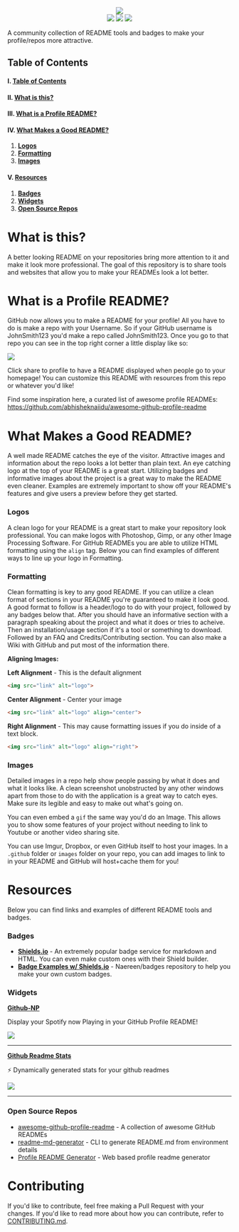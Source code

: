 <p align="center">
  <img src="https://mbcdn.sfo2.cdn.digitaloceanspaces.com/logo.png">
  <br>
  <img src="https://visitor-badge.laobi.icu/badge?page_id=M4cs.Pretty-Readme">
  <img src="https://img.shields.io/badge/Hacktoberfest-2020-blueviolet">
  <img src="https://img.shields.io/github/stars/M4cs/Pretty-Readme">
</p>

A community collection of README tools and badges to make your profile/repos more attractive.

## Table of Contents

#### I. [Table of Contents](https://github.com/M4cs/Pretty-Readme/)
#### II. [What is this?](https://github.com/M4cs/Pretty-Readme#what-is-this)
#### III. [**What is a Profile README?**](https://github.com/M4cs/Pretty-Readme#what-is-a-profile-readme)
#### IV. [**What Makes a Good README?**](https://github.com/M4cs/Pretty-Readme#what-makes-a-good-readme)
  1. [**Logos**](https://github.com/M4cs/Pretty-Readme#logos)
  2. [**Formatting**](https://github.com/M4cs/Pretty-Readme#formatting)
  3. [**Images**](https://github.com/M4cs/Pretty-Readme#images)
#### V. [**Resources**](https://github.com/M4cs/Pretty-Readme#resources)
  1. [**Badges**](https://github.com/M4cs/Pretty-Readme#badges)
  2. [**Widgets**](https://github.com/M4cs/Pretty-Readme#widgets)
  3. [**Open Source Repos**](https://github.com/M4cs/Pretty-Readme#open-source-repos)

# What is this?

A better looking README on your repositories bring more attention to it and make it look more professional. The goal of this repository is to share tools and websites that allow you to make your READMEs look a lot better.


# What is a Profile README?

GitHub now allows you to make a README for your profile! All you have to do is make a repo with your Username. So if your GitHub username is JohnSmith123 you'd make a repo called JohnSmith123. Once you go to that repo you can see in the top right corner a little display like so:

<img align="center" src="https://docs.github.com/assets/images/help/repository/share-to-profile.png">

Click share to profile to have a README displayed when people go to your homepage! You can customize this README with resources from this repo or whatever you'd like!

Find some inspiration here, a curated list of awesome profile READMEs: https://github.com/abhisheknaiidu/awesome-github-profile-readme

# What Makes a Good README?

A well made README catches the eye of the visitor. Attractive images and information about the repo looks a lot better than plain text. An eye catching logo at the top of your README is a great start. Utilizing badges and informative images about the project is a great way to make the README even cleaner. Examples are extremely important to show off your README's features and give users a preview before they get started.

### Logos

A clean logo for your README is a great start to make your repository look professional. You can make logos with Photoshop, Gimp, or any other Image Processing Software. For GitHub READMEs you are able to utilize HTML formatting using the `align` tag. Below you can find examples of different ways to line up your logo in Formatting.

### Formatting

Clean formatting is key to any good README. If you can utilize a clean format of sections in your README you're guaranteed to make it look good. A good format to follow is a header/logo to do with your project, followed by any badges below that. After you should have an informative section with a paragraph speaking about the project and what it does or tries to acheive. Then an installation/usage section if it's a tool or something to download. Followed by an FAQ and Credits/Contributing section. You can also make a Wiki with GitHub and put most of the information there.

**Aligning Images:**

**Left Alignment** - This is the default alignment

```html
<img src="link" alt="logo">
```

**Center Alignment** - Center your image

```html
<img src="link" alt="logo" align="center">
```

**Right Alignment** - This may cause formatting issues if you do inside of a text block.

```html
<img src="link" alt="logo" align="right">
```

### Images

Detailed images in a repo help show people passing by what it does and what it looks like. A clean screenshot unobstructed by any other windows apart from those to do with the application is a great way to catch eyes. Make sure its legible and easy to make out what's going on.

You can even embed a `gif` the same way you'd do an Image. This allows you to show some features of your project without needing to link to Youtube or another video sharing site.

You can use Imgur, Dropbox, or even GitHub itself to host your images. In a `.github` folder or `images` folder on your repo, you can add images to link to in your README and GitHub will host+cache them for you!

# Resources

Below you can find links and examples of different README tools and badges.

### Badges

- [**Shields.io**](https://shields.io/) - An extremely popular badge service for markdown and HTML. You can even make custom ones with their Shield builder.
- [**Badge Examples w/ Shields.io**](https://github.com/Naereen/badges) - Naereen/badges repository to help you make your own custom badges.

### Widgets

[**Github-NP**](https://github.com/M4cs/github-np)

Display your Spotify now Playing in your GitHub Profile README!

<img src="https://i.imgur.com/3ixxvpi.png">

<hr>

[**Github Readme Stats**](https://github.com/anuraghazra/github-readme-stats)

⚡ Dynamically generated stats for your github readmes 

<img src="https://github-readme-stats.vercel.app/api/?username=M4cs&theme=prussian&show_icons=true&count_private=true">

<hr>

### Open Source Repos

- [awesome-github-profile-readme](https://github.com/abhisheknaiidu/awesome-github-profile-readme) - A collection of awesome GitHub READMEs
- [readme-md-generator](https://github.com/kefranabg/readme-md-generator) - CLI to generate README.md from environment details
- [Profile README Generator](https://github.com/rahuldkjain/github-profile-readme-generator) - Web based profile readme generator

# Contributing

If you'd like to contribute, feel free making a Pull Request with your changes. If you'd like to read more about how you can contribute, refer to [CONTRIBUTING.md](https://github.com/M4cs/Pretty-Readme/blob/master/CONTRIBUTING.md).
